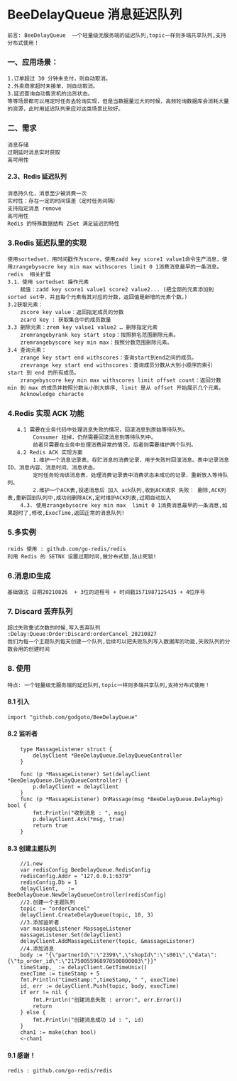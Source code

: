 # BeeDelayQueue 消息延迟队列
    前言: BeeDelayQueue  一个轻量级无服务端的延迟队列,topic一样则多端共享队列,支持分布式使用！
### 一、应用场景：

    1.订单超过 30 分钟未支付，则自动取消。
    2.外卖商家超时未接单，则自动取消。
    3.延迟查询自动售货机的出货状态。
    等等场景都可以用定时任务去轮询实现，但是当数据量过大的时候，高频轮询数据库会消耗大量的资源，此时用延迟队列来应对这类场景比较好。

### 二、需求

    消息存储
    过期延时消息实时获取
    高可用性

#### 2.3、Redis 延迟队列

    消息持久化，消息至少被消费一次
    实时性：存在一定的时间误差（定时任务间隔）
    支持指定消息 remove
    高可用性
    Redis 的特殊数据结构 ZSet 满足延迟的特性

### 3.Redis 延迟队里的实现

    使用sortedset，用时间戳作为score，使用zadd key score1 value1命令生产消息，使用zrangebysocre key min max withscores limit 0 1消费消息最早的一条消息。
    redis  相关扩展
    3.1、使用 sortedset 操作元素
        赋值：zadd key score1 value1 score2 value2... (把全部的元素添加到sorted set中，并且每个元素有其对应的分数，返回值是新增的元素个数。)
    3.2获取元素：
        zscore key value：返回指定成员的分数
        zcard key : 获取集合中的成员数量
    3.3 删除元素：zrem key value1 value2 … 删除指定元素
        zremrangebyrank key start stop：按照排名范围删除元素。
        zremrangebyscore key min max：按照分数范围删除元素。
    3.4 查询元素：
        zrange key start end withscores：查询start到end之间的成员。
        zrevrange key start end withscores：查询成员分数从大到小顺序的索引 start 到 end 的所有成员。
        zrangebyscore key min max withscores limit offset count：返回分数 min 到 max 的成员并按照分数从小到大排序, limit 是从 offset 开始展示几个元素。
        Acknowledge characte

### 4.Redis 实现 ACK 功能

       4.1 需要在业务代码中处理消息失败的情况，回滚消息到原始等待队列。
            Consumer 挂掉，仍然需要回滚消息到等待队列中。
            前者只需要在业务中处理消费异常的情况，后者则需要维护两个队列。
       4.2 Redis ACK 实现方案
            1.维护一个消息记录表，存贮消息的消费记录，用于失败时回滚消息。表中记录消息ID、消息内容、消息时间、消息状态。
            定时任务轮询该消息表，处理消费记录表中消费状态未成功的记录，重新放入等待队列。
            2.维护一个ACK表,投递消息后 加入 ack队列,收到ACK请求 失败： 删除,ACK列表,重新回到队列中,成功则删除ACK,定时维护ACK列表,过期自动加入
        4.3. 使用zrangebysocre key min max  limit 0 1消费消息最早的一条消息,如果超时了,修改,ExecTime,返回正常的消息队列!

### 5.多实例
    reids 使用 : github.com/go-redis/redis
    利用 Redis 的 SETNX 设置过期时间,做分布式锁,防止死锁!

### 6.消息ID生成

    基础做法 日期20210826  + 3位的进程号 + 时间戳1571987125435 + 4位序号

### 7. Discard 丢弃队列

    超过失败重试次数的时候,写入丢弃队列 :Delay:Queue:Order:Discard:orderCancel_20210827
    我们为每一个主题队列每天创建一个队列,后续可以把失败队列写入数据库的功能,失败队列的分数会用的创建时间

### 8. 使用
    特点: 一个轻量级无服务端的延迟队列,topic一样则多端共享队列,支持分布式使用！
#### 8.1 引入
    import "github.com/godgoto/BeeDelayQueue"
#### 8.2 监听者

```cgo
    type MassageListener struct {
        delayClient *BeeDelayQueue.DelayQueueController
    }

    func (p *MassageListener) Set(delayClient *BeeDelayQueue.DelayQueueController) {
        p.delayClient = delayClient
    }
    func (p *MassageListener) OnMassage(msg *BeeDelayQueue.DelayMsg) bool {
        fmt.Println("收到消息 : ", msg)
        p.delayClient.Ack(*msg, true)
        return true
    }

```

#### 8.3 创建主题队列

```cgo
    //1.new
    var redisConfig BeeDelayQueue.RedisConfig
    redisConfig.Addr = "127.0.0.1:6379"
    redisConfig.Db = 1
    delayClient, _ := BeeDelayQueue.NewDelayQueueController(redisConfig)
    //2.创建一个主题队列
    topic := "orderCancel"
    delayClient.CreateDelayQueue(topic, 10, 3)
    //3.添加监听者
    var massageListener MassageListener
    massageListener.Set(delayClient)
    delayClient.AddMassageListener(topic, &massageListener)
    //4.添加消息
    body := "{\"partnerId\":\"2399\",\"shopId\":\"s001\",\"data\":{\"tp_order_id\":\"21750055968970500800003\"}}"
    timeStamp,_ := delayClient.GetTimeUnix()
    execTime := timeStamp + 5
    fmt.Println("timeStamp:",timeStamp, " ", execTime)
    id, err := delayClient.Push(topic, body, execTime)
    if err != nil {
        fmt.Println("创建消息失败 : error:", err.Error())
        return
    } else {
        fmt.Println("创建消息成功 id : ", id)
    }
    chan1 := make(chan bool)
    <-chan1
```

#### 9.1 感谢！
    redis : github.com/go-redis/redis   